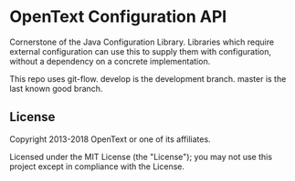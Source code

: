 # OpenText Configuration API

Cornerstone of the Java Configuration Library.  Libraries which require external configuration can use this to supply them with configuration, without a dependency on a concrete implementation.

This repo uses git-flow. develop is the development branch. master is the last known good branch.

## License

Copyright 2013-2018 OpenText or one of its affiliates.

Licensed under the MIT License (the "License"); you may not use this project except in compliance with the License.
